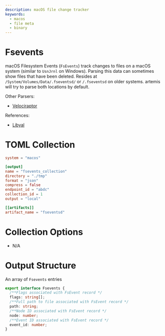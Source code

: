 ```yaml
---
description: macOS file change tracker
keywords:
  - macos
  - file meta
  - binary
---
```


# Fsevents

macOS Filesystem Events (`FsEvents`) track changes to files on a macOS system
(similar to `UsnJrnl` on Windows). Parsing this data can sometimes show files
that have been deleted. Resides at `/System/Volumes/Data/.fseventsd/` or
`/.fseventsd` on older systems. artemis will try to parse both locations by
default.

Other Parsers:

- [Velociraptor](https://docs.velociraptor.app/artifact_references/pages/macos.forensics.fsevents/)

References:

- [Libyal](https://github.com/libyal/dtformats/blob/main/documentation/MacOS%20File%20System%20Events%20Disk%20Log%20Stream%20format.asciidoc)

# TOML Collection

```toml
system = "macos"

[output]
name = "fsevents_collection"
directory = "./tmp"
format = "json"
compress = false
endpoint_id = "abdc"
collection_id = 1
output = "local"

[[artifacts]]
artifact_name = "fseventsd"
```

# Collection Options

- N/A

# Output Structure

An array of `Fsevents` entries

```typescript
export interface Fsevents {
  /**Flags associated with FsEvent record */
  flags: string[];
  /**Full path to file associated with FsEvent record */
  path: string;
  /**Node ID associated with FsEvent record */
  node: number;
  /**Event ID associated with FsEvent record */
  event_id: number;
}
```
